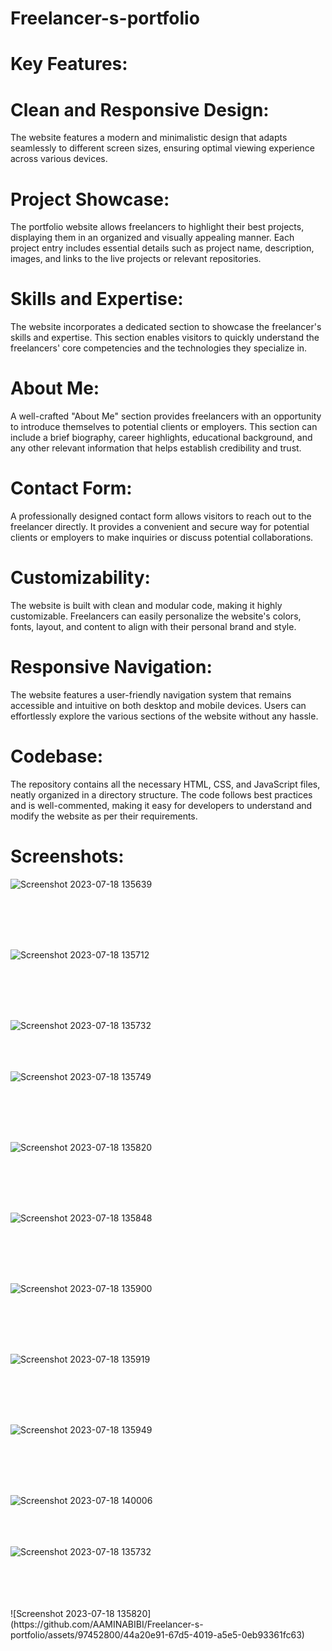
# Freelancer-s-portfolio

# Key Features:

# Clean and Responsive Design:
The website features a modern and minimalistic design that adapts seamlessly to different screen sizes, ensuring optimal viewing experience across various devices.

# Project Showcase: 
The portfolio website allows freelancers to highlight their best projects, displaying them in an organized and visually appealing manner. Each project entry includes essential details such as project name, description, images, and links to the live projects or relevant repositories.

# Skills and Expertise:
The website incorporates a dedicated section to showcase the freelancer's skills and expertise. This section enables visitors to quickly understand the freelancers' core competencies and the technologies they specialize in.

# About Me:
A well-crafted "About Me" section provides freelancers with an opportunity to introduce themselves to potential clients or employers. This section can include a brief biography, career highlights, educational background, and any other relevant information that helps establish credibility and trust.

# Contact Form:
A professionally designed contact form allows visitors to reach out to the freelancer directly. It provides a convenient and secure way for potential clients or employers to make inquiries or discuss potential collaborations.

# Customizability:
The website is built with clean and modular code, making it highly customizable. Freelancers can easily personalize the website's colors, fonts, layout, and content to align with their personal brand and style.

# Responsive Navigation: 
The website features a user-friendly navigation system that remains accessible and intuitive on both desktop and mobile devices. Users can effortlessly explore the various sections of the website without any hassle.

# Codebase:
The repository contains all the necessary HTML, CSS, and JavaScript files, neatly organized in a directory structure. The code follows best practices and is well-commented, making it easy for developers to understand and modify the website as per their requirements.


# Screenshots:

![Screenshot 2023-07-18 135639](https://github.com/AAMINABIBI/Freelancer-s-portfolio/assets/97452800/ebbefb54-de6b-4108-b45d-7b4631d5797c)


<br>
<br>
<br>
<br>

![Screenshot 2023-07-18 135712](https://github.com/AAMINABIBI/Freelancer-s-portfolio/assets/97452800/d8ec5f14-f94f-48d2-a881-daf70a8c316f)

<br>
<br>
<br>
<br>


![Screenshot 2023-07-18 135732](https://github.com/AAMINABIBI/Freelancer-s-portfolio/assets/97452800/1122e4df-0459-4376-9075-bd79ea818e9d)
<br>
<br>
<br>
<br>

![Screenshot 2023-07-18 135749](https://github.com/AAMINABIBI/Freelancer-s-portfolio/assets/97452800/73e1ac84-1778-406f-b823-198c18969846)

<br>
<br>
<br>
<br>

![Screenshot 2023-07-18 135820](https://github.com/AAMINABIBI/Freelancer-s-portfolio/assets/97452800/5128a7a8-f61f-47cb-af76-33d175627846)

<br>
<br>
<br>
<br>


![Screenshot 2023-07-18 135848](https://github.com/AAMINABIBI/Freelancer-s-portfolio/assets/97452800/238de3a3-d898-4786-9128-4b82b9c1c6b2)

<br>
<br>
<br>
<br>


![Screenshot 2023-07-18 135900](https://github.com/AAMINABIBI/Freelancer-s-portfolio/assets/97452800/6bffda41-06c9-4588-b053-7718539f97d6)


<br>
<br>
<br>
<br>

![Screenshot 2023-07-18 135919](https://github.com/AAMINABIBI/Freelancer-s-portfolio/assets/97452800/1c7fcc33-7eb5-44d4-9b5b-96a252586c92)

<br>
<br>
<br>
<br>


![Screenshot 2023-07-18 135949](https://github.com/AAMINABIBI/Freelancer-s-portfolio/assets/97452800/a3bae0e9-143a-4e87-abf4-091cc659734e)

<br>
<br>
<br>
<br>


![Screenshot 2023-07-18 140006](https://github.com/AAMINABIBI/Freelancer-s-portfolio/assets/97452800/102b803e-6ac3-4b3f-ab60-ce2f467287d2)
<br>
<br>
<br>
<br>

![Screenshot 2023-07-18 135732](https://github.com/AAMINABIBI/Freelancer-s-portfolio/assets/97452800/9603a7c3-8233-47f6-9561-6014ae2d5e52)

<br>
<br>
<br>
<br>
![Screenshot 2023-07-18 135820](https://github.com/AAMINABIBI/Freelancer-s-portfolio/assets/97452800/44a20e91-67d5-4019-a5e5-0eb93361fc63)
